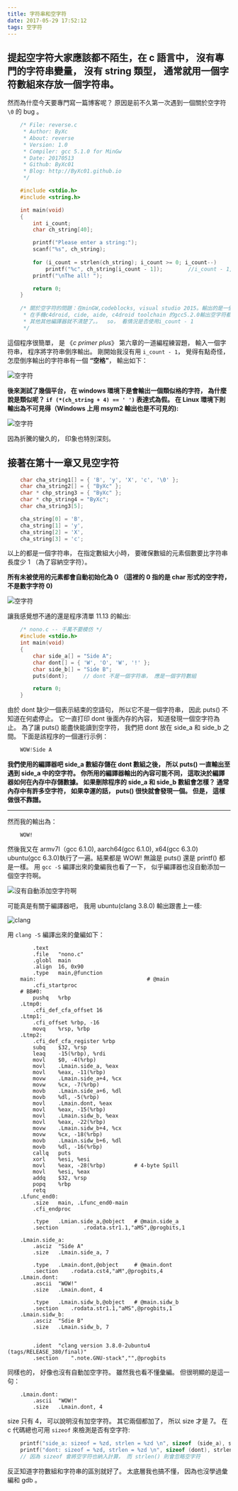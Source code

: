 ```yaml
---
title: 字符串和空字符
date: 2017-05-29 17:52:12
tags: 空字符
---
```


## 提起空字符大家應該都不陌生，在 c 語言中， 沒有專門的字符串變量， 沒有 string 類型， 通常就用一個字符數組來存放一個字符串。

<!--more-->

然而為什麼今天要專門寫一篇博客呢？ 原因是前不久第一次遇到一個關於空字符 `\0` 的 bug 。

``` c
	/* File: reverse.c
	 * Author: ByXc
	 * About: reverse
	 * Version: 1.0
	 * Compiler: gcc 5.1.0 for MinGw
	 * Date: 20170513
	 * Github: ByXc01
	 * Blog: http://ByXc01.github.io
	 */

	#include <stdio.h>
	#include <string.h>

	int main(void)
	{
		int i_count;
		char ch_string[40];

		printf("Please enter a string:");
		scanf("%s", ch_string);
	
		for (i_count = strlen(ch_string); i_count >= 0; i_count--)
		    printf("%c", ch_string[i_count - 1]);        //i_count - 1, 是因为字符串后有一個空字符 \0 (ASCII = 0)
		printf("\nThe all! ");

		return 0;
	}
	
    /* 關於空字符的問題：在minGW,codeblocks, visual studio 2015。輸出的是一個像空格一樣的字符，
     * 在手機c4droid, cide, aide, c4droid toolchain 的gcc5.2.0輸出空字符都是不可見得。。
     * 其他其他編譯器就不清楚了。。  so， 看情況是否使用i_count - 1
     */

```

這個程序很簡單， 是 《*c primer plus*》 第六章的一道編程練習題， 輸入一個字符串， 程序將字符串倒序輸出。 剛開始我沒有用 `i_count - 1`， 覺得有點奇怪，怎麼倒序輸出的字符串有一個 **“空格”**， 輸出如下：

![空字符](http://opkl2tvjd.bkt.clouddn.com/null_string.png "空字符")

**後來測試了幾個平台， 在 windows 環境下是會輸出一個類似格的字符， 為什麼說是類似呢？ `if (*(ch_string + 4) == ' ')` 表達式為假。 在 Linux 環境下則輸出為不可見得（Windows 上用 msym2 輸出也是不可見的):**

![空字符](http://opkl2tvjd.bkt.clouddn.com/null_string2.png "空字符")

因為折騰的蠻久的， 印象也特別深刻。

## 接著在第十一章又見空字符

```c
	char cha_string1[] = { 'B', 'y', 'X', 'c', '\0' };
	char cha_string2[] = { "ByXc" };
	char * chp_string3 = { "ByXc" };
	char * chp_string4 = "ByXc";
	char cha_string3[5];

	cha_string[0] = 'B', 
	cha_string[1] = 'y', 
	cha_string[2] = 'X', 
	cha_string[3] = 'c';
```

以上的都是一個字符串， 在指定數組大小時， 要確保數組的元素個數要比字符串長度少 1 （為了容納空字符）。

**所有未被使用的元素都會自動初始化為 0 （這裡的 0 指的是 char 形式的空字符， 不是數字字符 0)**

![空字符](http://opkl2tvjd.bkt.clouddn.com/null_strin3.png "空字符")

讓我感覺想不通的還是程序清單 11.13 的輸出:

```c
	/* nono.c -- 千萬不要模仿 */
	#include <stdio.h>
	int main(void)
	{
		char side_a[] = "Side A";
		char dont[] = { 'W', 'O', 'W', '!' };
		char side_b[] = "Side B";
		puts(dont);		// dont 不是一個字符串， 應是一個字符數組

		return 0;
	}
```

由於 dont 缺少一個表示結束的空語句， 所以它不是一個字符串， 因此 puts() 不知道在何處停止。 它一直打印 dont 後面內存的內容， 知道發現一個空字符為止。 為了讓 puts() 能盡快能讀到空字符， 我們把 dont 放在 side_a 和 side_b 之間。 下面是該程序的一個運行示例：

```c
	WOW!Side A
```

**我們使用的編譯器吧 side_a 數組存儲在 dont 數組之後， 所以 puts() 一直輸出至遇到 side_a 中的空字符。 你所用的編譯器輸出的內容可能不同， 這取決於編譯器如何在內存中存儲數據。 如果刪除程序的 side_a 和 side_b 數組會怎樣？ 通常內存中有許多空字符， 如果幸運的話， puts() 很快就會發現一個。 但是， 這樣做很不靠譜。**

***

然而我的輸出為：

```
	WOW!
```

然後我又在 armv7l（gcc 6.1.0), aarch64(gcc 6.1.0), x64(gcc 6.3.0) ubuntu(gcc 6.3.0)執行了一遍。結果都是 WOW! 無論是 puts() 還是 printf() 都是一樣。 用 `gcc -S` 編譯出來的彙編我也看了一下， 似乎編譯器也沒自動添加一個空字符啊。

![沒有自動添加空字符啊](http://opkl2tvjd.bkt.clouddn.com/character_array.png "沒有自動添加空字符啊")

可能真是有關于編譯器吧， 我用 ubuntu(clang 3.8.0) 輸出跟書上一樣:

![clang](http://opkl2tvjd.bkt.clouddn.com/null_string4.png "clang")

用 `clang -S` 編譯出來的彙編如下：

``` 
		.text
		.file	"nono.c"
		.globl	main
		.align	16, 0x90
		.type	main,@function
	main:                                   # @main
		.cfi_startproc
	# BB#0:
		pushq	%rbp
	.Ltmp0:
		.cfi_def_cfa_offset 16
	.Ltmp1:
		.cfi_offset %rbp, -16
		movq	%rsp, %rbp
	.Ltmp2:
		.cfi_def_cfa_register %rbp
		subq	$32, %rsp
		leaq	-15(%rbp), %rdi
		movl	$0, -4(%rbp)
		movl	.Lmain.side_a, %eax
		movl	%eax, -11(%rbp)
		movw	.Lmain.side_a+4, %cx
		movw	%cx, -7(%rbp)
		movb	.Lmain.side_a+6, %dl
		movb	%dl, -5(%rbp)
		movl	.Lmain.dont, %eax
		movl	%eax, -15(%rbp)
		movl	.Lmain.sidw_b, %eax
		movl	%eax, -22(%rbp)
		movw	.Lmain.sidw_b+4, %cx
		movw	%cx, -18(%rbp)
		movb	.Lmain.sidw_b+6, %dl
		movb	%dl, -16(%rbp)
		callq	puts
		xorl	%esi, %esi
		movl	%eax, -28(%rbp)         # 4-byte Spill
		movl	%esi, %eax
		addq	$32, %rsp
		popq	%rbp
		retq
    .Lfunc_end0:
		.size	main, .Lfunc_end0-main
		.cfi_endproc

        .type   .Lmian.side_a,@object   # @main.side_a
		.section	    .rodata.str1.1,"aMS",@progbits,1

	.Lmain.side_a:
		.asciz	"Side A"
		.size	.Lmain.side_a, 7

		.type	.Lmain.dont,@object     # @main.dont
		.section	.rodata.cst4,"aM",@progbits,4
	.Lmain.dont:
		.ascii	"WOW!"
		.size	.Lmain.dont, 4

		.type	.Lmain.sidw_b,@object   # @main.sidw_b
		.section	.rodata.str1.1,"aMS",@progbits,1
	.Lmain.sidw_b:
		.asciz	"Sdie B"
		.size	.Lmain.sidw_b, 7


		.ident	"clang version 3.8.0-2ubuntu4 (tags/RELEASE_380/final)"
		.section	".note.GNU-stack","",@progbits
```
同樣也的， 好像也沒有自動加空字符。 雖然我也看不懂彙編。 但很明顯的是這一句：

```
	.Lmain.dont:
		.ascii	"WOW!"
		.size	.Lmain.dont, 4
```

size 只有 4， 可以說明沒有加空字符。 其它兩個都加了， 所以 size 才是 7。
在 c 代碼總也可用 `sizeof` 來檢測是否有空字符:

```c
	printf("side_a: sizeof = %zd, strlen = %zd \n", sizeof （side_a), strlen(side_a));
	printf("dont: sizeof = %zd, strlen = %zd \n", sizeof (dont), strlen(dont));
	// 因為 sizeof 會將空字符也納入計算， 而 strlen() 則會忽略空字符
```

反正知道字符數組和字符串的區別就好了。 太底層我也搞不懂， 因為也沒學過彙編和 gdb 。
